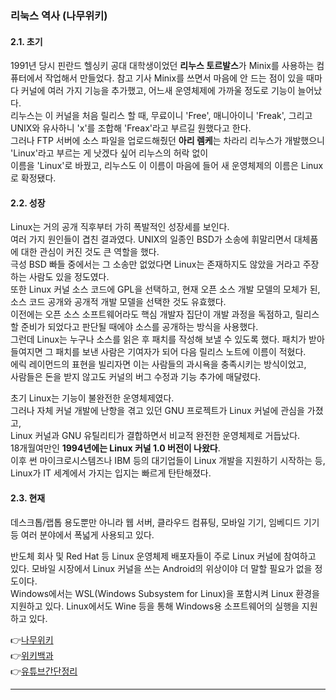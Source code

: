 ### 리눅스 역사 (나무위키)  
#### 2.1. 초기 
1991년 당시 핀란드 헬싱키 공대 대학생이었던 **리누스 토르발스**가 Minix를 사용하는 컴퓨터에서 작업해서 만들었다. 참고 기사 Minix를 쓰면서 마음에 안 드는 점이 있을 때마다 커널에 여러 가지 기능을 추가했고, 어느새 운영체제에 가까울 정도로 기능이 늘어났다.  
리누스는 이 커널을 처음 릴리스 할 때, 무료이니 'Free', 매니아이니 'Freak', 그리고 UNIX와 유사하니 'x'를 조합해 'Freax'라고 부르길 원했다고 한다.  
그러나 FTP 서버에 소스 파일을 업로드해줬던 **아리 렘케**는 차라리 리누스가 개발했으니 'Linux'라고 부르는 게 낫겠다 싶어 리누스의 허락 없이  
이름을 'Linux'로 바꿨고, 리누스도 이 이름이 마음에 들어 새 운영체제의 이름은 Linux로 확정됐다.  
  
#### 2.2. 성장 
Linux는 거의 공개 직후부터 가히 폭발적인 성장세를 보인다.  
여러 가지 원인들이 겹친 결과였다. UNIX의 일종인 BSD가 소송에 휘말리면서 대체품에 대한 관심이 커진 것도 큰 역할을 했다.  
극성 BSD 빠들 중에서는 그 소송만 없었다면 Linux는 존재하지도 않았을 거라고 주장하는 사람도 있을 정도였다.  
또한 Linux 커널 소스 코드에 GPL을 선택하고, 현재 오픈 소스 개발 모델의 모체가 된, 소스 코드 공개와 공개적 개발 모델을 선택한 것도 유효했다.  
이전에는 오픈 소스 소프트웨어라도 핵심 개발자 집단이 개발 과정을 독점하고, 릴리스할 준비가 되었다고 판단될 때에야 소스를 공개하는 방식을 사용했다.  
그런데 Linux는 누구나 소스를 읽은 후 패치를 작성해 보낼 수 있도록 했다. 패치가 받아들여지면 그 패치를 보낸 사람은 기여자가 되어 다음 릴리스 노트에 이름이 적혔다.  
에릭 레이먼드의 표현을 빌리자면 이는 사람들의 과시욕을 충족시키는 방식이었고,  
사람들은 돈을 받지 않고도 커널의 버그 수정과 기능 추가에 매달렸다.  
  
초기 Linux는 기능이 불완전한 운영체제였다.  
그러나 자체 커널 개발에 난항을 겪고 있던 GNU 프로젝트가 Linux 커널에 관심을 가졌고,  
Linux 커널과 GNU 유틸리티가 결합하면서 비교적 완전한 운영체제로 거듭났다.  
18개월여만인 **1994년에는 Linux 커널 1.0 버전이 나왔다**.  
이후 썬 마이크로시스템즈나 IBM 등의 대기업들이 Linux 개발을 지원하기 시작하는 등,  
Linux가 IT 세계에서 가지는 입지는 빠르게 탄탄해졌다.  
  
#### 2.3. 현재 
데스크톱/랩톱 용도뿐만 아니라 웹 서버, 클라우드 컴퓨팅, 모바일 기기, 임베디드 기기 등 여러 분야에서 폭넓게 사용되고 있다.  
  
반도체 회사 및 Red Hat 등 Linux 운영체제 배포자들이 주로 Linux 커널에 참여하고 있다. 모바일 시장에서 Linux 커널을 쓰는 Android의 위상이야 더 말할 필요가 없을 정도이다.  
Windows에서는 WSL(Windows Subsystem for Linux)을 포함시켜 Linux 환경을 지원하고 있다. Linux에서도 Wine 등을 통해 Windows용 소프트웨어의 실행을 지원하고 있다.  
  
👉[나무위키](https://namu.wiki/w/Linux#toc)  
👉[위키백과](https://ko.wikipedia.org/wiki/%EB%A6%AC%EB%88%85%EC%8A%A4)  
👉[유튜브간단정리](https://www.youtube.com/watch?v=rrB13utjYV4&t=18s)  
  
***


